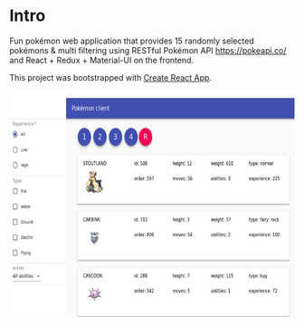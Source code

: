 # Intro

Fun pokémon web application that provides 15 randomly selected pokémons & multi filtering using RESTful Pokémon API https://pokeapi.co/ and React + Redux + Material-UI on the frontend.

This project was bootstrapped with [Create React App](https://github.com/facebookincubator/create-react-app).

<img src="https://raw.githubusercontent.com/avuletica/poke-client/master/public/assets/sample.png" width="720" height="400">